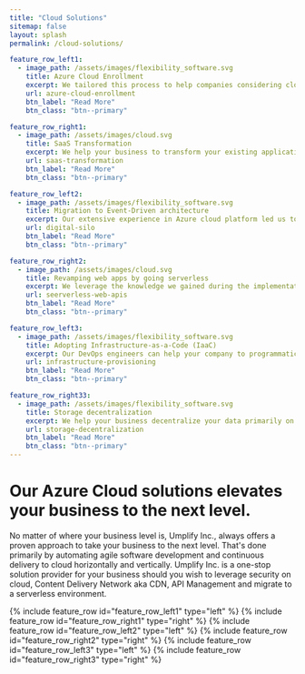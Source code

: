 ```yaml
---
title: "Cloud Solutions"
sitemap: false
layout: splash
permalink: /cloud-solutions/

feature_row_left1:
  - image_path: /assets/images/flexibility_software.svg
    title: Azure Cloud Enrollment
    excerpt: We tailored this process to help companies considering cloud adoption, or they are at the early stage of adopting it for their business.
    url: azure-cloud-enrollment
    btn_label: "Read More"
    btn_class: "btn--primary"

feature_row_right1:
  - image_path: /assets/images/cloud.svg
    title: SaaS Transformation
    excerpt: We help your business to transform your existing applications successfully to a Software-as-a-Service (Saas) architecture for further security, high availability and resilience on Azure Cloud.
    url: saas-transformation
    btn_label: "Read More"
    btn_class: "btn--primary"

feature_row_left2:
  - image_path: /assets/images/flexibility_software.svg
    title: Migration to Event-Driven architecture
    excerpt: Our extensive experience in Azure cloud platform led us to implement DigitalSilo, a state-of-art event-driven serverless framework to run stateless tasks at scale. We can help your team to adopt this framework to harness the power of Azure cloud for computation.
    url: digital-silo
    btn_label: "Read More"
    btn_class: "btn--primary"    

feature_row_right2:
  - image_path: /assets/images/cloud.svg
    title: Revamping web apps by going serverless
    excerpt: We leverage the knowledge we gained during the implementation of DigitalSilo to offer a robust and end-to-end solution to modernize your web applications and web apis by going serverless. Azure cloud's serverless environment is an excellent choice for scalability, security and traffic resilience.
    url: seerverless-web-apis
    btn_label: "Read More"
    btn_class: "btn--primary"

feature_row_left3:
  - image_path: /assets/images/flexibility_software.svg
    title: Adopting Infrastructure-as-a-Code (IaaC)
    excerpt: Our DevOps engineers can help your company to programmatically provision the physical resources that your application requires to run on Azure. We use the most modern technolgies in the market like Terraform and Bicep to eliminate the manual process of creating your Azure resources.
    url: infrastructure-provisioning
    btn_label: "Read More"
    btn_class: "btn--primary"   

feature_row_right33:
  - image_path: /assets/images/flexibility_software.svg
    title: Storage decentralization
    excerpt: We help your business decentralize your data primarily on Azure Cloud infrastructure by leveraging the most cutting-edge protocols in industry. We create a private cluster of peer-to-peer nodes where you can store and retrieve your files securely, reliably with 99.999% availability 27/7/365.
    url: storage-decentralization
    btn_label: "Read More"
    btn_class: "btn--primary"   
---
```



# Our Azure Cloud solutions elevates your business to the next level.

No matter of where your business level is, Umplify Inc., always offers a proven approach to take your business to the next level. That's done primarily by automating agile software development and continuous delivery to cloud horizontally and vertically. Umplify Inc. is a one-stop solution provider for your business should you wish to leverage security on cloud, Content Delivery Network aka CDN, API Management and migrate to a serverless environment.


{% include feature_row id="feature_row_left1" type="left" %}
{% include feature_row id="feature_row_right1" type="right" %}
{% include feature_row id="feature_row_left2" type="left" %}
{% include feature_row id="feature_row_right2" type="right" %}
{% include feature_row id="feature_row_left3" type="left" %}
{% include feature_row id="feature_row_right3" type="right" %}
